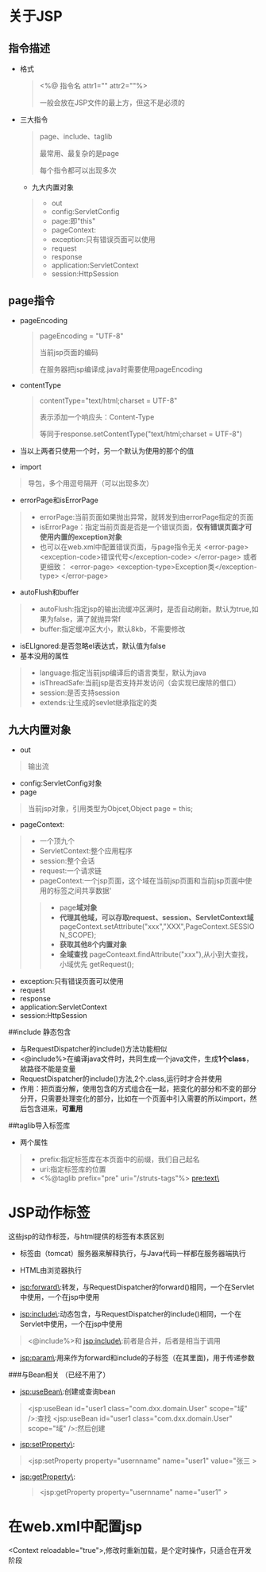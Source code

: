 # 关于JSP

## 指令描述

* 格式

  > <%@ 指令名 attr1="" attr2=""%>
  >
  > 一般会放在JSP文件的最上方，但这不是必须的

* 三大指令

  > page、include、taglib
  >
  > 最常用、最复杂的是page
  >
  > 每个指令都可以出现多次
  
  * 九大内置对象
  > * out
  > * config:ServletConfig
  > * page:即"this"
  > * pageContext:
  > * exception:只有错误页面可以使用
  > * request
  > * response
  > * application:ServletContext
  > * session:HttpSession
  

## page指令

* pageEncoding

  > pageEncoding = "UTF-8"
  >
  > 当前jsp页面的编码
  >
  > 在服务器把jsp编译成.java时需要使用pageEncoding

* contentType

  > contentType="text/html;charset = UTF-8"
  >
  > 表示添加一个响应头：Content-Type
  >
  > 等同于response.setContentType("text/html;charset = UTF-8")

* 当以上两者只使用一个时，另一个默认为使用的那个的值
* import
> 导包，多个用逗号隔开（可以出现多次）
* errorPage和isErrorPage
>  * errorPage:当前页面如果抛出异常，就转发到由errorPage指定的页面
>  * isErrorPage：指定当前页面是否是一个错误页面，**仅有错误页面才可使用内置的exception对象**
 >* 也可以在web.xml中配置错误页面，与page指令无关
<error-page\>
	<exception-code\>错误代号</exception-code\>
</error-page\>
或者更细致：
<error-page\>
	<exception-type\>Exception类</exception-type\>
</error-page\>
* autoFlush和buffer
>* autoFlush:指定jsp的输出流缓冲区满时，是否自动刷新。默认为true,如果为false，满了就抛异常f
> * buffer:指定缓冲区大小，默认8kb，不需要修改
* isELIgnored:是否忽略el表达式，默认值为false
* 基本没用的属性
> * language:指定当前jsp编译后的语言类型，默认为java
> * isThreadSafe:当前jsp是否支持并发访问（会实现已废除的借口）
> * session:是否支持session
> * extends:让生成的sevlet继承指定的类

  ## 九大内置对象
* out
> 输出流

* config:ServletConfig对象
* page
>当前jsp对象，引用类型为Objcet,Object page = this;
* pageContext:
>  * 一个顶九个
 >  * ServletContext:整个应用程序
>  * session:整个会话
>  * request:一个请求链
>  * pageContext:一个jsp页面，这个域在当前jsp页面和当前jsp页面中使用的标签之间共享数据'
>> * page**域对象**
>> * **代理其他域，可以存取request、session、ServletContext域**
pageContext.setAttribute("xxx","XXX",PageContext.SESSION_SCOPE);
>> * **获取其他8个内置对象**
>> * **全域查找**
pageConteaxt.findAttribute("xxx"),从小到大查找，小域优先
getRequest();
* exception:只有错误页面可以使用
* request
* response
* application:ServletContext
* session:HttpSession

##include 静态包含
* 与RequestDispatcher的include()方法功能相似
* <@include%>在编译java文件时，共同生成一个java文件，生成**1个class**，故路径不能是变量
* RequestDispatcher的include()方法,2个.class,运行时才合并使用
 * 作用：把页面分解，使用包含的方式组合在一起，把变化的部分和不变的部分分开，只需要处理变化的部分，比如在一个页面中引入需要的所以import，然后包含进来，**可重用**
 
##taglib导入标签库
* 两个属性
> * prefix:指定标签库在本页面中的前缀，我们自己起名
> * uri:指定标签库的位置
> * <%@taglib prefix="pre" uri="/struts-tags"%\> <pre:text\>

# JSP动作标签
这些jsp的动作标签，与html提供的标签有本质区别
 * 标签由（tomcat）服务器来解释执行，与Java代码一样都在服务器端执行
 
 * HTML由浏览器执行
 
 * <jsp:forward\>:转发，与RequestDispatcher的forward()相同，一个在Servlet中使用，一个在jsp中使用
 
  * <jsp:include\>:动态包含，与RequestDispatcher的include()相同，一个在Servlet中使用，一个在jsp中使用
  > <@include%>和 <jsp:include\>:前者是合并，后者是相当于调用
  
  * <jsp:param\>:用来作为forward和include的子标签（在其里面)，用于传递参数
  
###与Bean相关 （已经不用了）
  * <jsp:useBean\>:创建或查询bean
  > <jsp:useBean id="user1 class="com.dxx.domain.User" scope="域" /\>:查找
  > <jsp:useBean id="user1 class="com.dxx.domain.User" scope="域" /\>:然后创建
 * <jsp:setProperty\>:
  > <jsp:setProperty property="usernname" name="user1" value="张三 \>
 * <jsp:getProperty\>:
   > <jsp:getProperty property="usernname" name="user1" \>
   
# 在web.xml中配置jsp
<Context reloadable="true"\>,修改时重新加载，是个定时操作，只适合在开发阶段
  
  
